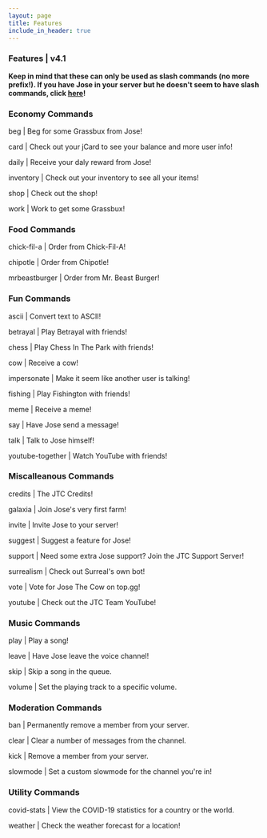 ```yaml
---
layout: page
title: Features
include_in_header: true 
---
```

### Features | v4.1

**Keep in mind that these can only be used as slash commands (no more prefix!). If you have Jose in your server but he doesn't seem to have slash commands, click [here](https://josethecow.ml/invite)!**

### Economy Commands

beg | Beg for some Grassbux from Jose!

card | Check out your jCard to see your balance and more user info!

daily | Receive your daly reward from Jose!

inventory | Check out your inventory to see all your items!

shop | Check out the shop!

work | Work to get some Grassbux!

### Food Commands

chick-fil-a | Order from Chick-Fil-A!

chipotle | Order from Chipotle!

mrbeastburger | Order from Mr. Beast Burger!

### Fun Commands

ascii | Convert text to ASCII!

betrayal | Play Betrayal with friends!

chess | Play Chess In The Park with friends!

cow | Receive a cow!

impersonate | Make it seem like another user is talking!

fishing | Play Fishington with friends!

meme | Receive a meme!

say | Have Jose send a message!

talk | Talk to Jose himself!

youtube-together | Watch YouTube with friends!

### Miscalleanous Commands

credits | The JTC Credits!

galaxia | Join Jose's very first farm! 

invite | Invite Jose to your server!

suggest | Suggest a feature for Jose!

support | Need some extra Jose support? Join the JTC Support Server!

surrealism | Check out Surreal's own bot!

vote | Vote for Jose The Cow on top.gg!

youtube | Check out the JTC Team YouTube!

### Music Commands

play | Play a song!

leave | Have Jose leave the voice channel!

skip | Skip a song in the queue.

volume | Set the playing track to a specific volume.

### Moderation Commands

ban | Permanently remove a member from your server.

clear | Clear a number of messages from the channel.

kick | Remove a member from your server.

slowmode | Set a custom slowmode for the channel you're in!

### Utility Commands

covid-stats | View the COVID-19 statistics for a country or the world.

weather | Check the weather forecast for a location!
